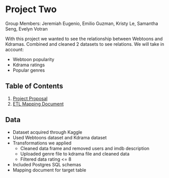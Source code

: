 # Project Two

Group Members:  Jeremiah Eugenio, Emilio Guzman, Kristy Le, Samantha Seng, Evelyn Votran


With this project we wanted to see the relationship between Webtoons and Kdramas.
Combined and cleaned 2 datasets to see relations.
We will take in account:
- Webtoon popularity
- Kdrama ratings
- Popular genres


## Table of Contents
1. [Project Proposal](https://docs.google.com/document/d/1yf3VgzikdFFoSmZgqNVN4Cfhl-Mha-cLKxZxPUHUvq4/edit)
2. [ETL Mapping Document](https://docs.google.com/spreadsheets/d/1dBTmUnmcMzCcIxrLGsUZXh9b_g1hfsFrgedWhSxD9T0/edit#gid=0)


## Data
- Dataset acquired through Kaggle 
- Used Webtoons dataset and Kdrama dataset
- Transformations we applied
  - Cleaned data frame and removed users and imdb description
  - Uploaded genre file to kdrama file and cleaned data
  - Filtered data rating <= 8 
- Included Postgres SQL schemas 
- Mapping document for target table
